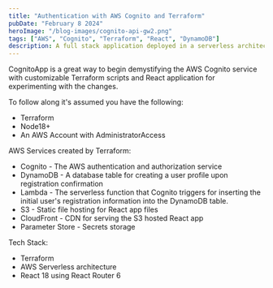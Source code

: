 ```yaml
---
title: "Authentication with AWS Cognito and Terraform"
pubDate: "February 8 2024"
heroImage: "/blog-images/cognito-api-gw2.png"
tags: ["AWS", "Cognito", "Terraform", "React", "DynamoDB"]
description: A full stack application deployed in a serverless architecture created with Terraform that uses AWS Cognito, Lambda, DynamoDB 
---
```


CognitoApp is a great way to begin demystifying the AWS Cognito service with customizable Terraform scripts and React application for experimenting with the changes.

To follow along it's assumed you have the following:
- Terraform 
- Node18+
- An AWS Account with AdministratorAccess

AWS Services created by Terraform:
- Cognito - The AWS authentication and authorization service
- DynamoDB - A database table for creating a user profile upon registration confirmation
- Lambda - The serverless function that Cognito triggers for inserting the initial user's registration information into the DynamoDB table.
- S3 - Static file hosting for React app files
- CloudFront - CDN for serving the S3 hosted React app
- Parameter Store - Secrets storage

Tech Stack:
- Terraform
- AWS Serverless architecture 
- React 18 using React Router 6